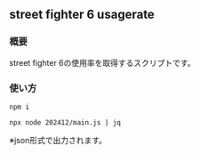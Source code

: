 ## street fighter 6 usagerate
### 概要
street fighter 6の使用率を取得するスクリプトです。

### 使い方
```
npm i

npx node 202412/main.js | jq
```

※json形式で出力されます。
